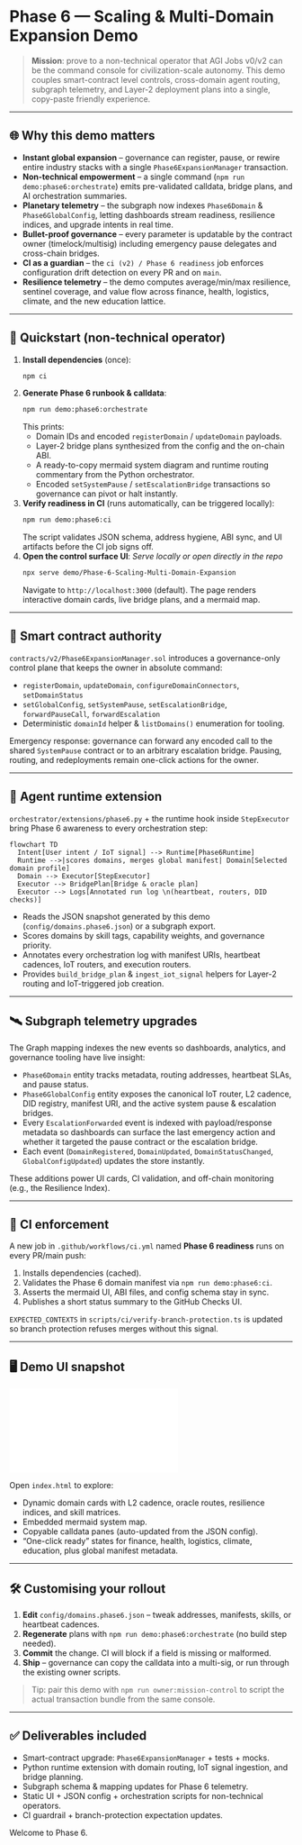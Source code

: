 # Phase 6 — Scaling & Multi-Domain Expansion Demo

> **Mission**: prove to a non-technical operator that AGI Jobs v0/v2 can be the command console for civilization-scale autonomy. This demo couples smart-contract level controls, cross-domain agent routing, subgraph telemetry, and Layer-2 deployment plans into a single, copy-paste friendly experience.

---

## 🌐 Why this demo matters

* **Instant global expansion** – governance can register, pause, or rewire entire industry stacks with a single `Phase6ExpansionManager` transaction.
* **Non-technical empowerment** – a single command (`npm run demo:phase6:orchestrate`) emits pre-validated calldata, bridge plans, and AI orchestration summaries.
* **Planetary telemetry** – the subgraph now indexes `Phase6Domain` & `Phase6GlobalConfig`, letting dashboards stream readiness, resilience indices, and upgrade intents in real time.
* **Bullet-proof governance** – every parameter is updatable by the contract owner (timelock/multisig) including emergency pause delegates and cross-chain bridges.
* **CI as a guardian** – the `ci (v2) / Phase 6 readiness` job enforces configuration drift detection on every PR and on `main`.
* **Resilience telemetry** – the demo computes average/min/max resilience, sentinel coverage, and value flow across finance, health, logistics, climate, and the new education lattice.

---

## 🧭 Quickstart (non-technical operator)

1. **Install dependencies** (once):
   ```bash
   npm ci
   ```
2. **Generate Phase 6 runbook & calldata**:
   ```bash
   npm run demo:phase6:orchestrate
   ```
   This prints:
   * Domain IDs and encoded `registerDomain` / `updateDomain` payloads.
   * Layer-2 bridge plans synthesized from the config and the on-chain ABI.
   * A ready-to-copy mermaid system diagram and runtime routing commentary from the Python orchestrator.
   * Encoded `setSystemPause` / `setEscalationBridge` transactions so governance can pivot or halt instantly.
3. **Verify readiness in CI** (runs automatically, can be triggered locally):
   ```bash
   npm run demo:phase6:ci
   ```
   The script validates JSON schema, address hygiene, ABI sync, and UI artifacts before the CI job signs off.
4. **Open the control surface UI**:
   *Serve locally or open directly in the repo*
   ```bash
   npx serve demo/Phase-6-Scaling-Multi-Domain-Expansion
   ```
   Navigate to `http://localhost:3000` (default). The page renders interactive domain cards, live bridge plans, and a mermaid map.

---

## 🧱 Smart contract authority

`contracts/v2/Phase6ExpansionManager.sol` introduces a governance-only control plane that keeps the owner in absolute command:

* `registerDomain`, `updateDomain`, `configureDomainConnectors`, `setDomainStatus`
* `setGlobalConfig`, `setSystemPause`, `setEscalationBridge`, `forwardPauseCall`, `forwardEscalation`
* Deterministic `domainId` helper & `listDomains()` enumeration for tooling.

Emergency response: governance can forward any encoded call to the shared `SystemPause` contract or to an arbitrary escalation bridge. Pausing, routing, and redeployments remain one-click actions for the owner.

---

## 🧠 Agent runtime extension

`orchestrator/extensions/phase6.py` + the runtime hook inside `StepExecutor` bring Phase 6 awareness to every orchestration step:

```mermaid
flowchart TD
  Intent[User intent / IoT signal] --> Runtime[Phase6Runtime]
  Runtime -->|scores domains, merges global manifest| Domain[Selected domain profile]
  Domain --> Executor[StepExecutor]
  Executor --> BridgePlan[Bridge & oracle plan]
  Executor --> Logs[Annotated run log \n(heartbeat, routers, DID checks)]
```

* Reads the JSON snapshot generated by this demo (`config/domains.phase6.json`) or a subgraph export.
* Scores domains by skill tags, capability weights, and governance priority.
* Annotates every orchestration log with manifest URIs, heartbeat cadences, IoT routers, and execution routers.
* Provides `build_bridge_plan` & `ingest_iot_signal` helpers for Layer-2 routing and IoT-triggered job creation.

---

## 🛰️ Subgraph telemetry upgrades

The Graph mapping indexes the new events so dashboards, analytics, and governance tooling have live insight:

* `Phase6Domain` entity tracks metadata, routing addresses, heartbeat SLAs, and pause status.
* `Phase6GlobalConfig` entity exposes the canonical IoT router, L2 cadence, DID registry, manifest URI, and the active system pause & escalation bridges.
* Every `EscalationForwarded` event is indexed with payload/response metadata so dashboards can surface the last emergency action and whether it targeted the pause contract or the escalation bridge.
* Each event (`DomainRegistered`, `DomainUpdated`, `DomainStatusChanged`, `GlobalConfigUpdated`) updates the store instantly.

These additions power UI cards, CI validation, and off-chain monitoring (e.g., the Resilience Index).

---

## 🔁 CI enforcement

A new job in `.github/workflows/ci.yml` named **Phase 6 readiness** runs on every PR/main push:

1. Installs dependencies (cached).
2. Validates the Phase 6 domain manifest via `npm run demo:phase6:ci`.
3. Asserts the mermaid UI, ABI files, and config schema stay in sync.
4. Publishes a short status summary to the GitHub Checks UI.

`EXPECTED_CONTEXTS` in `scripts/ci/verify-branch-protection.ts` is updated so branch protection refuses merges without this signal.

---

## 🖥️ Demo UI snapshot

![Phase 6 control surface](./index.html)

Open `index.html` to explore:

* Dynamic domain cards with L2 cadence, oracle routes, resilience indices, and skill matrices.
* Embedded mermaid system map.
* Copyable calldata panes (auto-updated from the JSON config).
* “One-click ready” states for finance, health, logistics, climate, education, plus global manifest metadata.

---

## 🛠️ Customising your rollout

1. **Edit** `config/domains.phase6.json` – tweak addresses, manifests, skills, or heartbeat cadences.
2. **Regenerate** plans with `npm run demo:phase6:orchestrate` (no build step needed).
3. **Commit** the change. CI will block if a field is missing or malformed.
4. **Ship** – governance can copy the calldata into a multi-sig, or run through the existing owner scripts.

> Tip: pair this demo with `npm run owner:mission-control` to script the actual transaction bundle from the same console.

---

## ✅ Deliverables included

* Smart-contract upgrade: `Phase6ExpansionManager` + tests + mocks.
* Python runtime extension with domain routing, IoT signal ingestion, and bridge planning.
* Subgraph schema & mapping updates for Phase 6 telemetry.
* Static UI + JSON config + orchestration scripts for non-technical operators.
* CI guardrail + branch-protection expectation updates.

Welcome to Phase 6.
